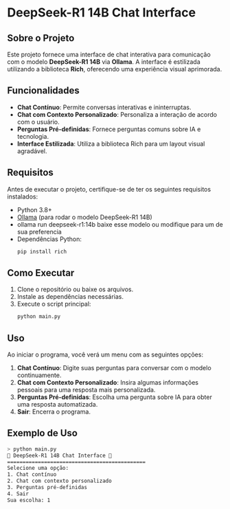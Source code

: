 # DeepSeek-R1 14B Chat Interface

## Sobre o Projeto
Este projeto fornece uma interface de chat interativa para comunicação com o modelo **DeepSeek-R1 14B** via **Ollama**. A interface é estilizada utilizando a biblioteca **Rich**, oferecendo uma experiência visual aprimorada.

## Funcionalidades
- **Chat Contínuo**: Permite conversas interativas e ininterruptas.
- **Chat com Contexto Personalizado**: Personaliza a interação de acordo com o usuário.
- **Perguntas Pré-definidas**: Fornece perguntas comuns sobre IA e tecnologia.
- **Interface Estilizada**: Utiliza a biblioteca Rich para um layout visual agradável.

## Requisitos
Antes de executar o projeto, certifique-se de ter os seguintes requisitos instalados:

- Python 3.8+
- [Ollama](https://ollama.ai/) (para rodar o modelo DeepSeek-R1 14B)
- ollama run deepseek-r1:14b baixe esse modelo ou modifique para um de sua preferencia
- Dependências Python:
  ```bash
  pip install rich
  ```

## Como Executar
1. Clone o repositório ou baixe os arquivos.
2. Instale as dependências necessárias.
3. Execute o script principal:
   ```bash
   python main.py
   ```

## Uso
Ao iniciar o programa, você verá um menu com as seguintes opções:
1. **Chat Contínuo**: Digite suas perguntas para conversar com o modelo continuamente.
2. **Chat com Contexto Personalizado**: Insira algumas informações pessoais para uma resposta mais personalizada.
3. **Perguntas Pré-definidas**: Escolha uma pergunta sobre IA para obter uma resposta automatizada.
4. **Sair**: Encerra o programa.

## Exemplo de Uso
```bash
> python main.py
🤖 DeepSeek-R1 14B Chat Interface 🤖
=============================================
Selecione uma opção:
1. Chat contínuo
2. Chat com contexto personalizado
3. Perguntas pré-definidas
4. Sair
Sua escolha: 1
```



